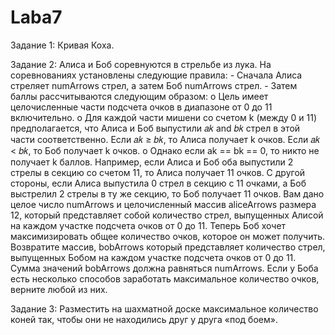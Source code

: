 # Laba7

Задание 1: Кривая Коха. 

Задание 2: Алиса и Боб соревнуются в стрельбе из лука. На соревнованиях установлены следующие правила: - Сначала Алиса стреляет numArrows стрел, а затем Боб numArrows стрел. - Затем баллы рассчитываются следующим образом: 
o Цель имеет целочисленные части подсчета очков в диапазоне от 0 до 11 включительно. 
o Для каждой части мишени со счетом k (между 0 и 11) предполагается, что Алиса и Боб выпустили 𝑎𝑘 and 𝑏𝑘 стрел в этой части соответственно. Если 𝑎𝑘 ≥ 𝑏𝑘, то Алиса получает k очков. Если 𝑎𝑘 < 𝑏𝑘, то Боб получает k очков. 
o Однако если ak == bk == 0, то никто не получает k баллов. 
Например, если Алиса и Боб оба выпустили 2 стрелы в секцию со счетом 11, то Алиса получает 11 очков. С другой стороны, если Алиса выпустила 0 стрел в секцию с 11 очками, а Боб выстрелил 2 стрелы в ту же секцию, то Боб получает 11 очков. 
Вам дано целое число numArrows и целочисленный массив aliceArrows размера 12, который представляет собой количество стрел, выпущенных Алисой на каждом участке подсчета очков от 0 до 11. Теперь Боб хочет максимизировать общее количество очков, которое он может получить. Возвратите массив, bobArrows который представляет количество стрел, выпущенных Бобом на каждом участке подсчета очков от 0 до 11. Сумма значений bobArrows должна равняться numArrows. 
Если у Боба есть несколько способов заработать максимальное количество очков, верните любой из них.

Задание 3:  Разместить на шахматной доске максимальное количество коней так, чтобы они не находились друг у друга «под боем».
